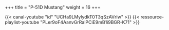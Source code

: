 +++
title = "P-51D Mustang"
weight = 16
+++

<div class="contenu"> <!-- Matt Waggner //-->
{{< canal-youtube "id" "UCHa9LMylydkT0T3qSzAVrlw" >}}
{{< ressource-playlist-youtube "PLer9oF4AanvGrRalPCiE9mB1i9BGR-K71" >}}
</div>

